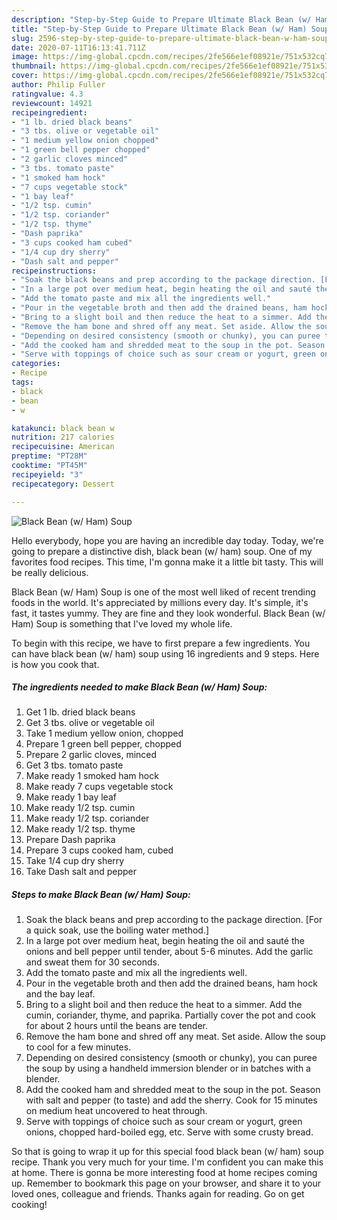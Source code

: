 ```yaml
---
description: "Step-by-Step Guide to Prepare Ultimate Black Bean (w/ Ham) Soup"
title: "Step-by-Step Guide to Prepare Ultimate Black Bean (w/ Ham) Soup"
slug: 2596-step-by-step-guide-to-prepare-ultimate-black-bean-w-ham-soup
date: 2020-07-11T16:13:41.711Z
image: https://img-global.cpcdn.com/recipes/2fe566e1ef08921e/751x532cq70/black-bean-w-ham-soup-recipe-main-photo.jpg
thumbnail: https://img-global.cpcdn.com/recipes/2fe566e1ef08921e/751x532cq70/black-bean-w-ham-soup-recipe-main-photo.jpg
cover: https://img-global.cpcdn.com/recipes/2fe566e1ef08921e/751x532cq70/black-bean-w-ham-soup-recipe-main-photo.jpg
author: Philip Fuller
ratingvalue: 4.3
reviewcount: 14921
recipeingredient:
- "1 lb. dried black beans"
- "3 tbs. olive or vegetable oil"
- "1 medium yellow onion chopped"
- "1 green bell pepper chopped"
- "2 garlic cloves minced"
- "3 tbs. tomato paste"
- "1 smoked ham hock"
- "7 cups vegetable stock"
- "1 bay leaf"
- "1/2 tsp. cumin"
- "1/2 tsp. coriander"
- "1/2 tsp. thyme"
- "Dash paprika"
- "3 cups cooked ham cubed"
- "1/4 cup dry sherry"
- "Dash salt and pepper"
recipeinstructions:
- "Soak the black beans and prep according to the package direction. [For a quick soak, use the boiling water method.]"
- "In a large pot over medium heat, begin heating the oil and sauté the onions and bell pepper until tender, about 5-6 minutes. Add the garlic and sweat them for 30 seconds."
- "Add the tomato paste and mix all the ingredients well."
- "Pour in the vegetable broth and then add the drained beans, ham hock and the bay leaf."
- "Bring to a slight boil and then reduce the heat to a simmer. Add the cumin, coriander, thyme, and paprika. Partially cover the pot and cook for about 2 hours until the beans are tender."
- "Remove the ham bone and shred off any meat. Set aside. Allow the soup to cool for a few minutes."
- "Depending on desired consistency (smooth or chunky), you can puree the soup by using a handheld immersion blender or in batches with a blender."
- "Add the cooked ham and shredded meat to the soup in the pot. Season with salt and pepper (to taste) and add the sherry. Cook for 15 minutes on medium heat uncovered to heat through."
- "Serve with toppings of choice such as sour cream or yogurt, green onions, chopped hard-boiled egg, etc. Serve with some crusty bread."
categories:
- Recipe
tags:
- black
- bean
- w

katakunci: black bean w 
nutrition: 217 calories
recipecuisine: American
preptime: "PT28M"
cooktime: "PT45M"
recipeyield: "3"
recipecategory: Dessert

---
```



![Black Bean (w/ Ham) Soup](https://img-global.cpcdn.com/recipes/2fe566e1ef08921e/751x532cq70/black-bean-w-ham-soup-recipe-main-photo.jpg)

Hello everybody, hope you are having an incredible day today. Today, we're going to prepare a distinctive dish, black bean (w/ ham) soup. One of my favorites food recipes. This time, I'm gonna make it a little bit tasty. This will be really delicious.



Black Bean (w/ Ham) Soup is one of the most well liked of recent trending foods in the world. It's appreciated by millions every day. It's simple, it's fast, it tastes yummy. They are fine and they look wonderful. Black Bean (w/ Ham) Soup is something that I've loved my whole life.


To begin with this recipe, we have to first prepare a few ingredients. You can have black bean (w/ ham) soup using 16 ingredients and 9 steps. Here is how you cook that.

<!--inarticleads1-->

##### The ingredients needed to make Black Bean (w/ Ham) Soup:

1. Get 1 lb. dried black beans
1. Get 3 tbs. olive or vegetable oil
1. Take 1 medium yellow onion, chopped
1. Prepare 1 green bell pepper, chopped
1. Prepare 2 garlic cloves, minced
1. Get 3 tbs. tomato paste
1. Make ready 1 smoked ham hock
1. Make ready 7 cups vegetable stock
1. Make ready 1 bay leaf
1. Make ready 1/2 tsp. cumin
1. Make ready 1/2 tsp. coriander
1. Make ready 1/2 tsp. thyme
1. Prepare Dash paprika
1. Prepare 3 cups cooked ham, cubed
1. Take 1/4 cup dry sherry
1. Take Dash salt and pepper




<!--inarticleads2-->

##### Steps to make Black Bean (w/ Ham) Soup:

1. Soak the black beans and prep according to the package direction. [For a quick soak, use the boiling water method.]
1. In a large pot over medium heat, begin heating the oil and sauté the onions and bell pepper until tender, about 5-6 minutes. Add the garlic and sweat them for 30 seconds.
1. Add the tomato paste and mix all the ingredients well.
1. Pour in the vegetable broth and then add the drained beans, ham hock and the bay leaf.
1. Bring to a slight boil and then reduce the heat to a simmer. Add the cumin, coriander, thyme, and paprika. Partially cover the pot and cook for about 2 hours until the beans are tender.
1. Remove the ham bone and shred off any meat. Set aside. Allow the soup to cool for a few minutes.
1. Depending on desired consistency (smooth or chunky), you can puree the soup by using a handheld immersion blender or in batches with a blender.
1. Add the cooked ham and shredded meat to the soup in the pot. Season with salt and pepper (to taste) and add the sherry. Cook for 15 minutes on medium heat uncovered to heat through.
1. Serve with toppings of choice such as sour cream or yogurt, green onions, chopped hard-boiled egg, etc. Serve with some crusty bread.




So that is going to wrap it up for this special food black bean (w/ ham) soup recipe. Thank you very much for your time. I'm confident you can make this at home. There is gonna be more interesting food at home recipes coming up. Remember to bookmark this page on your browser, and share it to your loved ones, colleague and friends. Thanks again for reading. Go on get cooking!
